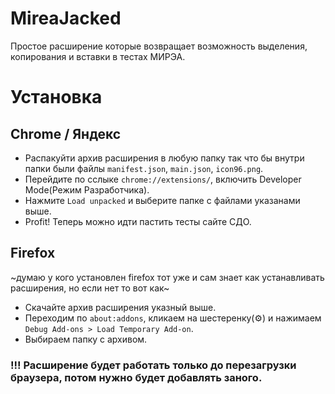 # MireaJacked

Простое расширение которые возвращает возможность выделения, копирования и вставки в тестах МИРЭА.

# Установка
## Chrome / Яндекс
* Распакуйти архив расширения в любую папку так что бы внутри папки были файлы `manifest.json`, `main.json`, `icon96.png`.
* Перейдите по сслыке `chrome://extensions/`, включить Developer Mode(Режим Разработчика).
* Нажмите `Load unpacked` и выберите папке с файлами указанами выше.
* Profit! Теперь можно идти пастить тесты сайте СДО.
## Firefox
~думаю у кого установлен firefox тот уже и сам знает как устанавливать расширения, но если нет то вот как~
* Скачайте архив расширения указный выше.
* Переходим по `about:addons`, кликаем на шестеренку(⚙️) и нажимаем `Debug Add-ons > Load Temporary Add-on`.
* Выбираем папку с архивом.
### !!! Расширение будет работать только до перезагрузки браузера, потом нужно будет добавлять заного.
